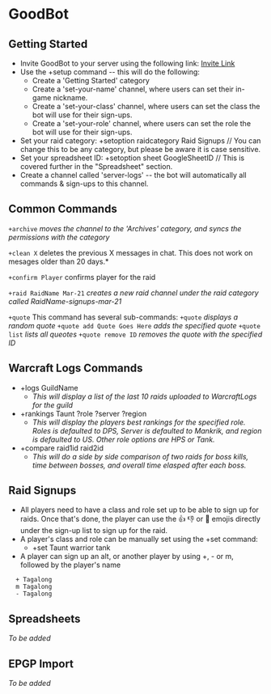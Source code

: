 # GoodBot

## Getting Started
* Invite GoodBot to your server using the following link: [Invite Link](https://discordapp.com/oauth2/authorize?client_id=525115228686516244&permissions=8&scope=bot)
* Use the +setup command -- this will do the following:
  * Create a 'Getting Started' category
  * Create a 'set-your-name' channel, where users can set their in-game nickname.
  * Create a 'set-your-class' channel, where users can set the class the bot will use for their sign-ups.
  * Create a 'set-your-role' channel, where users can set the role the bot will use for their sign-ups.
* Set your raid category: +setoption raidcategory Raid Signups // You can change this to be any category, but please be aware it is case sensitive.
* Set your spreadsheet ID: +setoption sheet GoogleSheetID // This is covered further in the "Spreadsheet" section.
* Create a channel called 'server-logs' -- the bot will automatically all commands & sign-ups to this channel.

## Common Commands
```+archive```
  *moves the channel to the 'Archives' category, and syncs the permissions with the category*

```+clean X```
 deletes the previous X messages in chat.  This does not work on mesages older than 20 days.*

`+confirm Player`
confirms player for the raid

`+raid RaidName Mar-21`
*creates a new raid channel under the raid category called RaidName-signups-mar-21*

`+quote`
This command has several sub-commands:
```+quote```
*displays a random quote*
`+quote add Quote Goes Here`
*adds the specified quote*
`+quote list`
*lists all queotes*
`+quote remove ID`
*removes the quote with the specified ID*

## Warcraft Logs Commands
* +logs GuildName
  * *This will display a list of the last 10 raids uploaded to WarcraftLogs for the guild*
* +rankings Taunt ?role ?server ?region
  * *This will display the players best rankings for the specified role.  Roles is defaulted to DPS, Server is defaulted to Mankrik, and region is defaulted to US.  Other role options are HPS or Tank.*
* +compare raid1id raid2id
  * *This will do a side by side comparison of two raids for boss kills, time between bosses, and overall time elasped after each boss.*

## Raid Signups
* All players need to have a class and role set up to be able to sign up for raids.  Once that's done, the player can use the :thumbsup: :thumbsdown: or :shrug: emojis directly under the sign-up list to sign up for the raid.
* A player's class and role can be manually set using the +set command:
  * +set Taunt warrior tank
* A player can sign up an alt, or another player by using +, - or m, followed by the player's name
```  
  + Tagalong
  m Tagalong
  - Tagalong
```

## Spreadsheets
*To be added*

## EPGP Import
*To be added*

